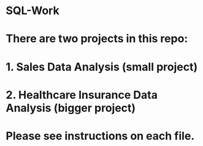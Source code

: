 # SQL-Work

# There are two projects in this repo:
# 1. Sales Data Analysis (small project)
# 2. Healthcare Insurance Data Analysis (bigger project)

# Please see instructions on each file.
